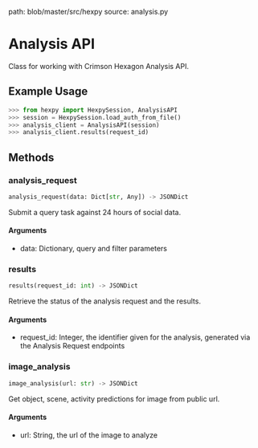 path: blob/master/src/hexpy
source: analysis.py

# Analysis API

Class for working with Crimson Hexagon Analysis API.

## Example Usage

```python
>>> from hexpy import HexpySession, AnalysisAPI
>>> session = HexpySession.load_auth_from_file()
>>> analysis_client = AnalysisAPI(session)
>>> analysis_client.results(request_id)
```

## Methods

### analysis_request
```python
analysis_request(data: Dict[str, Any]) -> JSONDict
```
Submit a query task against 24 hours of social data.

#### Arguments
* data: Dictionary, query and filter parameters

### results
```python
results(request_id: int) -> JSONDict
```
Retrieve the status of the analysis request and the results.

#### Arguments
* request_id: Integer, the identifier given for the analysis, generated via the Analysis Request endpoints


### image_analysis
```python
image_analysis(url: str) -> JSONDict
```
Get object, scene, activity predictions for image from public url.

#### Arguments
* url: String, the url of the image to analyze
